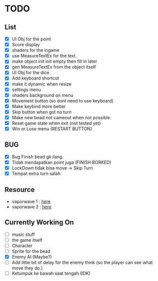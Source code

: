 # TODO

## List

- [x] UI Obj for the point
- [x] Score display
- [x] shaders for the ingame
- [x] use MeasureTextEx for the text.
- [x] make object init init empty then fill in later
- [x] gen MeasureTextEx from the object itself
- [x] UI Obj for the dice
- [x] Add keyboard shortcut
- [x] make it dynamic when resize
- [x] settings menu
- [x] shaders background on menu
- [x] Movement button (so dont need to use keyboard)
- [x] Make keybind more better
- [x] Skip button when got no turn
- [x] Make new bead not cameout when not possible.
- [x] Reset game state when exit (not tested yet)
- [x] Win or Lose menu (RESTART BUTTON)

## BUG

- [x] Bug Finish bead gk ilang.
- [x] Tidak mendapatkan point juga (FINISH BORKED)
- [x] LockDown tidak bisa move -> Skip Turn
- [x] Tempat extra turn salah

## Resource

- vaporwave 1 : [here](https://www.schemecolor.com/vaporwave.php)
- vaporwave 2 : [here](https://www.color-hex.com/color-palette/10221)


## Currently Working On

- [ ] music stuff
- [ ] the game itself
- [ ] Character
- [ ] Sprite for the bead
- [x] Enemy AI (Maybe?)
- [ ] Add little bit of delay for the enemy think (so the player can see what move they do.)
- [ ] Ketumpuk ke bawah saat tengah (IDK)
